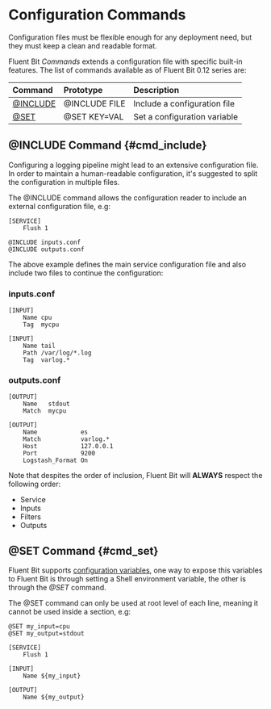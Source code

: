# Configuration Commands

Configuration files must be flexible enough for any deployment need, but they must keep a clean and readable format.

Fluent Bit _Commands_ extends a configuration file with specific built-in features. The list of commands available as of Fluent Bit 0.12 series are:

| Command | Prototype | Description |
| :--- | :--- | :--- |
| [@INCLUDE](commands.md#cmd_include) | @INCLUDE FILE | Include a configuration file |
| [@SET](commands.md#cmd_set) | @SET KEY=VAL | Set a configuration variable |

## @INCLUDE Command {#cmd_include}

Configuring a logging pipeline might lead to an extensive configuration file. In order to maintain a human-readable configuration, it's suggested to split the configuration in multiple files.

The @INCLUDE command allows the configuration reader to include an external configuration file, e.g:

```text
[SERVICE]
    Flush 1

@INCLUDE inputs.conf
@INCLUDE outputs.conf
```

The above example defines the main service configuration file and also include two files to continue the configuration:

### inputs.conf

```text
[INPUT]
    Name cpu
    Tag  mycpu

[INPUT]
    Name tail
    Path /var/log/*.log
    Tag  varlog.*
```

### outputs.conf

```text
[OUTPUT]
    Name   stdout
    Match  mycpu

[OUTPUT]
    Name            es
    Match           varlog.*
    Host            127.0.0.1
    Port            9200
    Logstash_Format On
```

Note that despites the order of inclusion, Fluent Bit will **ALWAYS** respect the following order:

* Service
* Inputs
* Filters
* Outputs

## @SET Command {#cmd_set}

Fluent Bit supports [configuration variables](variables.md), one way to expose this variables to Fluent Bit is through setting a Shell environment variable, the other is through the _@SET_ command.

The @SET command can only be used at root level of each line, meaning it cannot be used inside a section, e.g:

```text
@SET my_input=cpu
@SET my_output=stdout

[SERVICE]
    Flush 1

[INPUT]
    Name ${my_input}

[OUTPUT]
    Name ${my_output}
```

